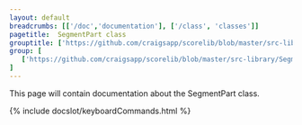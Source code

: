 ```yaml
---
layout: default
breadcrumbs: [['/doc','documentation'], ['/class', 'classes']]
pagetitle:  SegmentPart class
grouptitle: ['https://github.com/craigsapp/scorelib/blob/master/src-library', 'Source Code']
group: [ 
   ['https://github.com/craigsapp/scorelib/blob/master/src-library/SegmentPart.cpp', SegmentPart.cpp], 
]
---
```


This page will contain documentation about the SegmentPart class.



{% include docslot/keyboardCommands.html %}

